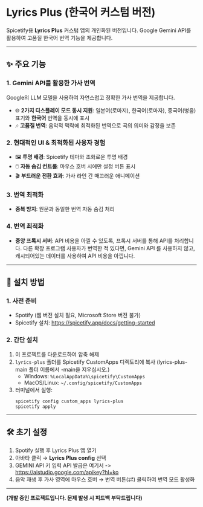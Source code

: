 # Lyrics Plus (한국어 커스텀 버전)

Spicetify용 **Lyrics Plus** 커스텀 앱의 개인화된 버전입니다. Google Gemini API를 활용하여 고품질 한국어 번역 기능을 제공합니다.

---

## ✨ 주요 기능

### 1. Gemini API를 활용한 가사 번역
Google의 LLM 모델을 사용하여 자연스럽고 정확한 가사 번역을 제공합니다.
- 🌐 **2가지 디스플레이 모드 동시 지원**: 일본어(로마지), 한국어(로마자), 중국어(병음) 표기와 **한국어** 번역을 동시에 표시
- 🎶 **고품질 번역**: 음악적 맥락에 최적화된 번역으로 곡의 의미와 감정을 보존

### 2. 현대적인 UI & 최적화된 사용자 경험
- 🖼️ **투명 배경**: Spicetify 테마와 조화로운 투명 배경
- 🖱️ **자동 숨김 컨트롤**: 마우스 호버 시에만 설정 버튼 표시
- 🎬 **부드러운 전환 효과**: 가사 라인 간 매끄러운 애니메이션

### 3. 번역 최적화
- **중복 방지**: 원문과 동일한 번역 자동 숨김 처리

### 4. 번역 최적화
- **중앙 프록시 서버**: API 비용을 아낄 수 있도록, 프록시 서버를 통해 API를 처리합니다. 다른 확장 프로그램 사용자가 번역한 적 있다면, Gemini API 를 사용하지 않고, 캐시되어있는 데이터를 사용하여 API 비용을 아낍니다.

---

## 🚀 설치 방법

### 1. 사전 준비
- Spotify (웹 버전 설치 필요, Microsoft Store 버전 불가)
- Spicetify 설치: https://spicetify.app/docs/getting-started

### 2. 간단 설치
1. 이 프로젝트를 다운로드하여 압축 해제
2. `lyrics-plus` 폴더를 Spicetify CustomApps 디렉토리에 복사 (lyrics-plus-main 폴더 이름에서 -main을 지우십시오.)
   - Windows: `%LocalAppData%\spicetify\CustomApps`
   - MacOS/Linux: `~/.config/spicetify/CustomApps`
3. 터미널에서 실행:
   ```
   spicetify config custom_apps lyrics-plus
   spicetify apply
   ```

---

## 🛠️ 초기 설정

1. Spotify 실행 후 Lyrics Plus 앱 열기
2. 아바타 클릭 → **Lyrics Plus config** 선택
3. GEMINI API 키 입력 API 발급은 여기서 -> https://aistudio.google.com/apikey?hl=ko
4. 음악 재생 후 가사 영역에 마우스 호버 → 번역 버튼(⇄) 클릭하여 번역 모드 활성화

---

**(개발 중인 프로젝트입니다. 문제 발생 시 피드백 부탁드립니다)**
